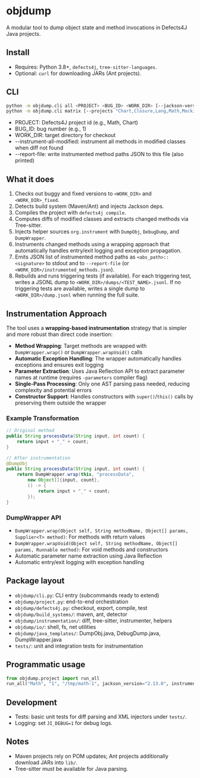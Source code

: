 # objdump

A modular tool to dump object state and method invocations in Defects4J Java projects.

## Install

- Requires: Python 3.8+, `defects4j`, `tree-sitter-languages`.
- Optional: `curl` for downloading JARs (Ant projects).

## CLI

```bash
python -m objdump.cli all <PROJECT> <BUG_ID> <WORK_DIR> [--jackson-version 2.13.0] [--instrument-all-modified] [--report-file <PATH>]
python -m objdump.cli matrix [--projects "Chart,Closure,Lang,Math,Mockito,Time"] [--max-bugs-per-project 0] [--workers 4] [--jackson-version 2.13.0] [--instrument-all-modified] [--work-base /tmp/objdump-d4j] [--reports-dir reports]
```

- PROJECT: Defects4J project id (e.g., Math, Chart)
- BUG_ID: bug number (e.g., 1)
- WORK_DIR: target directory for checkout
- --instrument-all-modified: instrument all methods in modified classes when diff not found
- --report-file: write instrumented method paths JSON to this file (also printed)

## What it does

1. Checks out buggy and fixed versions to `<WORK_DIR>` and `<WORK_DIR>_fixed`.
2. Detects build system (Maven/Ant) and injects Jackson deps.
3. Compiles the project with `defects4j compile`.
4. Computes diffs of modified classes and extracts changed methods via Tree-sitter.
5. Injects helper sources `org.instrument` with `DumpObj`, `DebugDump`, and `DumpWrapper`.
6. Instruments changed methods using a wrapping approach that automatically handles entry/exit logging and exception propagation.
7. Emits JSON list of instrumented method paths as `<abs_path>::<signature>` to stdout and to `--report-file` (or `<WORK_DIR>/instrumented_methods.json`).
8. Rebuilds and runs triggering tests (if available). For each triggering test, writes a JSONL dump to `<WORK_DIR>/dumps/<TEST_NAME>.jsonl`. If no triggering tests are available, writes a single dump to `<WORK_DIR>/dump.jsonl` when running the full suite.

## Instrumentation Approach

The tool uses a **wrapping-based instrumentation** strategy that is simpler and more robust than direct code insertion:

- **Method Wrapping**: Target methods are wrapped with `DumpWrapper.wrap()` or `DumpWrapper.wrapVoid()` calls
- **Automatic Exception Handling**: The wrapper automatically handles exceptions and ensures exit logging
- **Parameter Extraction**: Uses Java Reflection API to extract parameter names at runtime (requires `-parameters` compiler flag)
- **Single-Pass Processing**: Only one AST parsing pass needed, reducing complexity and potential errors
- **Constructor Support**: Handles constructors with `super()`/`this()` calls by preserving them outside the wrapper

### Example Transformation

```java
// Original method
public String processData(String input, int count) {
    return input + "_" + count;
}

// After instrumentation
@DumpObj
public String processData(String input, int count) {
    return DumpWrapper.wrap(this, "processData", 
        new Object[]{input, count}, 
        () -> {
            return input + "_" + count;
        });
}
```

### DumpWrapper API

- `DumpWrapper.wrap(Object self, String methodName, Object[] params, Supplier<T> method)`: For methods with return values
- `DumpWrapper.wrapVoid(Object self, String methodName, Object[] params, Runnable method)`: For void methods and constructors
- Automatic parameter name extraction using Java Reflection
- Automatic entry/exit logging with exception handling

## Package layout

- `objdump/cli.py`: CLI entry (subcommands ready to extend)
- `objdump/project.py`: end-to-end orchestration
- `objdump/defects4j.py`: checkout, export, compile, test
- `objdump/build_systems/`: maven, ant, detector
- `objdump/instrumentation/`: diff, tree-sitter, instrumenter, helpers
- `objdump/io/`: shell, fs, net utilities
- `objdump/java_templates/`: DumpObj.java, DebugDump.java, DumpWrapper.java
- `tests/`: unit and integration tests for instrumentation

## Programmatic usage

```python
from objdump.project import run_all
run_all("Math", "1", "/tmp/math-1", jackson_version="2.13.0", instrument_all_modified=True, report_file="/tmp/instrumented.json")
```

## Development

- Tests: basic unit tests for diff parsing and XML injectors under `tests/`.
- Logging: set `JI_DEBUG=1` for debug logs.

## Notes

- Maven projects rely on POM updates; Ant projects additionally download JARs into `lib/`.
- Tree-sitter must be available for Java parsing.
